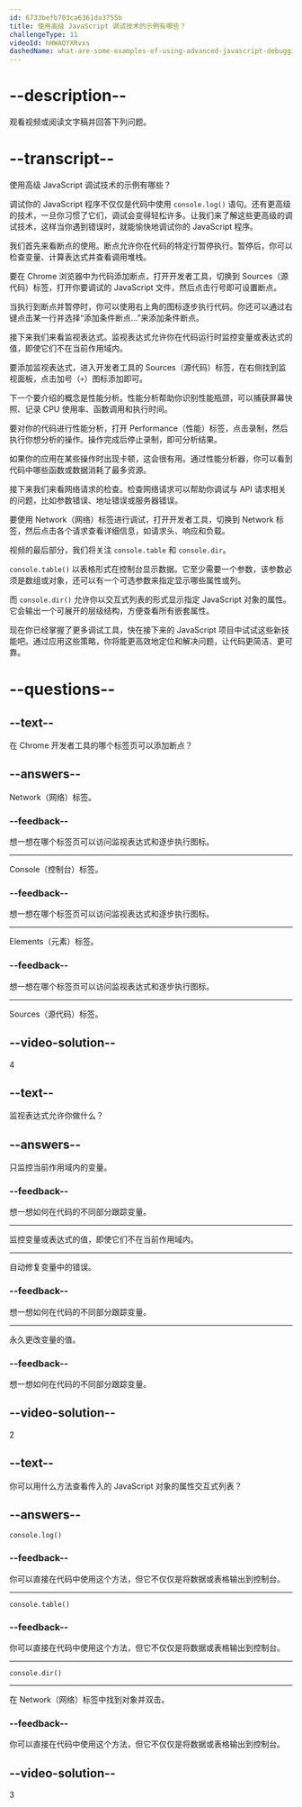 ```yaml
---
id: 6733befb703ca6361da3755b
title: 使用高级 JavaScript 调试技术的示例有哪些？
challengeType: 11
videoId: hHWAQYXRvxs
dashedName: what-are-some-examples-of-using-advanced-javascript-debugging-techniques
---
```


# --description--

观看视频或阅读文字稿并回答下列问题。

# --transcript--

使用高级 JavaScript 调试技术的示例有哪些？

调试你的 JavaScript 程序不仅仅是代码中使用 `console.log()` 语句。还有更高级的技术，一旦你习惯了它们，调试会变得轻松许多。让我们来了解这些更高级的调试技术，这样当你遇到错误时，就能愉快地调试你的 JavaScript 程序。

我们首先来看断点的使用。断点允许你在代码的特定行暂停执行。暂停后，你可以检查变量、计算表达式并查看调用堆栈。

要在 Chrome 浏览器中为代码添加断点，打开开发者工具，切换到 Sources（源代码）标签，打开你要调试的 JavaScript 文件，然后点击行号即可设置断点。

当执行到断点并暂停时，你可以使用右上角的图标逐步执行代码。你还可以通过右键点击某一行并选择“添加条件断点…”来添加条件断点。

接下来我们来看监视表达式。监视表达式允许你在代码运行时监控变量或表达式的值，即使它们不在当前作用域内。

要添加监视表达式，进入开发者工具的 Sources（源代码）标签，在右侧找到监视面板，点击加号（`+`）图标添加即可。

下一个要介绍的概念是性能分析。性能分析帮助你识别性能瓶颈，可以捕获屏幕快照、记录 CPU 使用率、函数调用和执行时间。

要对你的代码进行性能分析，打开 Performance（性能）标签，点击录制，然后执行你想分析的操作。操作完成后停止录制，即可分析结果。

如果你的应用在某些操作时出现卡顿，这会很有用。通过性能分析器，你可以看到代码中哪些函数或数据消耗了最多资源。

接下来我们来看网络请求的检查。检查网络请求可以帮助你调试与 API 请求相关的问题，比如参数错误、地址错误或服务器错误。

要使用 Network（网络）标签进行调试，打开开发者工具，切换到 Network 标签，然后点击各个请求查看详细信息，如请求头、响应和负载。

视频的最后部分，我们将关注 `console.table` 和 `console.dir`。

`console.table()` 以表格形式在控制台显示数据。它至少需要一个参数，该参数必须是数组或对象，还可以有一个可选参数来指定显示哪些属性或列。

而 `console.dir()` 允许你以交互式列表的形式显示指定 JavaScript 对象的属性。它会输出一个可展开的层级结构，方便查看所有嵌套属性。

现在你已经掌握了更多调试工具，快在接下来的 JavaScript 项目中试试这些新技能吧。通过应用这些策略，你将能更高效地定位和解决问题，让代码更简洁、更可靠。

# --questions--

## --text--

在 Chrome 开发者工具的哪个标签页可以添加断点？

## --answers--

Network（网络）标签。

### --feedback--

想一想在哪个标签页可以访问监视表达式和逐步执行图标。

---

Console（控制台）标签。

### --feedback--

想一想在哪个标签页可以访问监视表达式和逐步执行图标。

---

Elements（元素）标签。

### --feedback--

想一想在哪个标签页可以访问监视表达式和逐步执行图标。

---

Sources（源代码）标签。

## --video-solution--

4

## --text--

监视表达式允许你做什么？

## --answers--

只监控当前作用域内的变量。

### --feedback--

想一想如何在代码的不同部分跟踪变量。

---

监控变量或表达式的值，即使它们不在当前作用域内。

---

自动修复变量中的错误。

### --feedback--

想一想如何在代码的不同部分跟踪变量。

---

永久更改变量的值。

### --feedback--

想一想如何在代码的不同部分跟踪变量。

## --video-solution--

2

## --text--

你可以用什么方法查看传入的 JavaScript 对象的属性交互式列表？

## --answers--

`console.log()`

### --feedback--

你可以直接在代码中使用这个方法，但它不仅仅是将数据或表格输出到控制台。

---

`console.table()`

### --feedback--

你可以直接在代码中使用这个方法，但它不仅仅是将数据或表格输出到控制台。

---

`console.dir()`

---

在 Network（网络）标签中找到对象并双击。

### --feedback--

你可以直接在代码中使用这个方法，但它不仅仅是将数据或表格输出到控制台。

## --video-solution--

3

